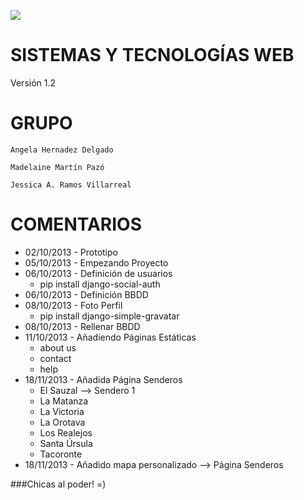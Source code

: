 ![](http://banot.etsii.ull.es/alu4103/STW/logo.png)

SISTEMAS Y TECNOLOGÍAS WEB
============================

Versión 1.2

GRUPO
============================

    Angela Hernadez Delgado

    Madelaine Martín Pazó

    Jessica A. Ramos Villarreal


COMENTARIOS
============================

- 02/10/2013 - Prototipo
- 05/10/2013 - Empezando Proyecto
- 06/10/2013 - Definición de usuarios
    - pip install django-social-auth
- 06/10/2013 - Definición BBDD
- 08/10/2013 - Foto Perfil
    - pip install django-simple-gravatar
- 08/10/2013 - Rellenar BBDD
- 11/10/2013 - Añadiendo Páginas Estáticas
    - about us
    - contact
    - help
- 18/11/2013 - Añadida Página Senderos
    - El Sauzal --> Sendero 1
    - La Matanza
    - La Victoria
    - La Orotava
    - Los Realejos
    - Santa Úrsula
    - Tacoronte
- 18/11/2013 - Añadido mapa personalizado --> Página Senderos

###Chicas al poder! =)

